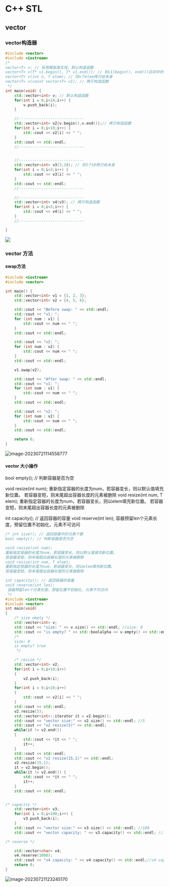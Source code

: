 # C++ STL

## vector

### vector构造器

```cpp
#include <vector>
#include <iostream>
/* 
vector<T> v; // 采用模版类实现，默认构造函数
vector<T> v(T* v1.begin(), T* v1.end()); // 将v1[begin(), end())区间中的元素拷贝给本身
vector<T> v(int n, T elem); // 将n个elem拷贝给本身
vector<T> v(const vector<T> v1); // 拷贝构造函数
 */
int main(void) {
    std::vector<int> v; // 默认构造函数
    for(int i = 0;i<10;i++) {
        v.push_back(i);
    }

    //-----------------------------
    std::vector<int> v2{v.begin(),v.end()};// 拷贝构造函数
    for(int i = 0;i<10;i++) {
        std::cout << v2[i] << " ";
    }
    std::cout << std::endl;
    //-----------------------------


    //-----------------------------
    std::vector<int> v3(3,10); // 将3个10拷贝给本身
    for(int i = 0;i<3;i++) {
        std::cout << v3[i] << " ";
    }
    std::cout << std::endl;
    //-----------------------------

    //-----------------------------
    std::vector<int> v4(v3); // 拷贝构造函数
    for(int i = 0;i<3;i++) {
        std::cout << v4[i] << " ";
    }
    //-----------------------------

}
```

![](https://static.meowrain.cn/i/2023/07/21/ixxrov-3.webp)

### vector 方法

#### swap方法

```cpp
#include <iostream>
#include <vector>

int main() {
    std::vector<int> v1 = {1, 2, 3};
    std::vector<int> v2 = {4, 5, 6};

    std::cout << "Before swap: " << std::endl;
    std::cout << "v1: ";
    for (int num : v1) {
        std::cout << num << " ";
    }
    std::cout << std::endl;

    std::cout << "v2: ";
    for (int num : v2) {
        std::cout << num << " ";
    }
    std::cout << std::endl;

    v1.swap(v2);

    std::cout << "After swap: " << std::endl;
    std::cout << "v1: ";
    for (int num : v1) {
        std::cout << num << " ";
    }
    std::cout << std::endl;

    std::cout << "v2: ";
    for (int num : v2) {
        std::cout << num << " ";
    }
    std::cout << std::endl;

    return 0;
}

```

![image-20230721114558777](https://static.meowrain.cn/i/2023/07/21/iy1x5v-3.webp)

#### vector 大小操作

bool empty(); // 判断容器是否为空

void resize(int num);
重新指定容器的长度为num，若容器变长，则以默认值填充新位置。
若容器变短，则末尾超出容器长度的元素被删除
void resize(int num, T elem);
重新指定容器的长度为num，若容器变长，则以elem填充新位置。
若容器变短，则末尾超出容器长度的元素被删除

int capacity(); // 返回容器的容量
void reserve(int len);
 容器预留len个元素长度，预留位置不初始化，元素不可访问

```cpp
/* int size(); // 返回容器中的元素个数
bool empty(); // 判断容器是否为空

void resize(int num);
重新指定容器的长度为num，若容器变长，则以默认值填充新位置。
若容器变短，则末尾超出容器长度的元素被删除
void resize(int num, T elem);
重新指定容器的长度为num，若容器变长，则以elem填充新位置。
若容器变短，则末尾超出容器长度的元素被删除

int capacity(); // 返回容器的容量
void reserve(int len);
 容器预留len个元素长度，预留位置不初始化，元素不可访问
 */
#include <iostream>
#include <vector>
int main(void)
{
    /* size empty */
    std::vector<int> v;
    std::cout << "size: " << v.size() << std::endl; //size: 0
    std::cout << "is empty? " << std::boolalpha << v.empty() << std::endl; //true
    /* 
    size: 0
    is empty? true
     */

    /* resize */
    std::vector<int> v2;
    for(int i = 0;i<10;i++) 
    {
        v2.push_back(i);
    }
    for(int i = 0;i<10;i++) 
    {
        std::cout << v2[i] << " ";
    }
    std::cout << std::endl;
    v2.resize(5);
    std::vector<int>::iterator it = v2.begin();
    std::cout << "vector size:" << v2.size() << std::endl; //5
    std::cout << "v2 resize(5)" << std::endl;
    while(it != v2.end()) 
    {
        std::cout << *it << " ";
        it++;
    }
    std::cout << std::endl;
    std::cout << "v2 resize(15,1)" << std::endl;
    v2.resize(15,1);
    it = v2.begin();
    while(it != v2.end()) {
        std::cout << *it << " ";
        it++;
    }
    std::cout << std::endl;


/* capacity */
    std::vector<int> v3;
    for(int i = 0;i<100;i++) {
        v3.push_back(i);
    }
    std::cout << "vector size:" << v3.size() << std::endl; //100
    std::cout << "vector capacity: " << v3.capacity() << std::endl; //128

/* reverse */

    std::vector<char> v4;
    v4.reserve(1000);
    std::cout << "v4 capacity: " << v4.capacity() << std::endl;//v4 capacity: 1000
    return 0;
}
```

![image-20230721123245170](https://static.meowrain.cn/i/2023/07/21/kdrj2s-3.webp)






